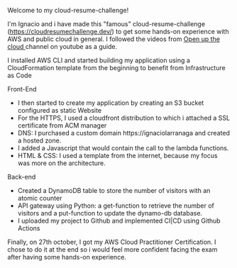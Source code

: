 Welcome to my cloud-resume-challenge!

I'm Ignacio and i have made this "famous" cloud-resume-challenge (https://cloudresumechallenge.dev/) to get some hands-on experience with AWS and public cloud in general. 
I followed the videos from [Open up the cloud ](https://www.youtube.com/c/OpenUpTheCloud) channel on youtube as a guide. 

I installed AWS CLI and started building my application using a CloudFormation template from the beginning to benefit from Infrastructure as Code

Front-End

- I then started to create my application by creating an S3 bucket configured as static Website
- For the HTTPS, I used a cloudfront distribution to which i attached a SSL certificate from ACM manager
- DNS: I purchased a custom domain https://ignaciolarranaga and created a hosted zone. 
- I added a Javascript that would contain the call to the lambda functions. 
- HTML & CSS: I used a template from the internet, because my focus was more on the architecture.
 
Back-end

- Created a DynamoDB table to store the number of visitors with an atomic counter 
- API gateway using Python: a get-function to retrieve the number of visitors and a put-function to update the dynamo-db database.
- I uploaded my project to Github and implemented CI|CD using Github Actions

Finally, on 27th october, I got my AWS Cloud Practitioner Certification. I chose to do it at the end so i would feel more confident facing the exam after having some hands-on experience. 
